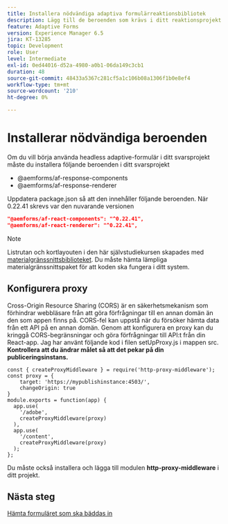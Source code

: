 ```yaml
---
title: Installera nödvändiga adaptiva formulärreaktionsbibliotek
description: Lägg till de beroenden som krävs i ditt reaktionsprojekt
feature: Adaptive Forms
version: Experience Manager 6.5
jira: KT-13285
topic: Development
role: User
level: Intermediate
exl-id: 0ed44016-d52a-4980-a0b1-06da149c3cb1
duration: 48
source-git-commit: 48433a5367c281cf5a1c106b08a1306f1b0e8ef4
workflow-type: tm+mt
source-wordcount: '210'
ht-degree: 0%

---
```


# Installerar nödvändiga beroenden

Om du vill börja använda headless adaptive-formulär i ditt svarsprojekt måste du installera följande beroenden i ditt svarsprojekt

* @aemforms/af-response-components
* @aemforms/af-response-renderer

Uppdatera package.json så att den innehåller följande beroenden. När 0.22.41 skrevs var den nuvarande versionen

```json
"@aemforms/af-react-components": "^0.22.41",
"@aemforms/af-react-renderer": "^0.22.41",
```

>[!NOTE]
>
>Listrutan och kortlayouten i den här självstudiekursen skapades med [materialgränssnittsbiblioteket](https://mui.com/). Du måste hämta lämpliga materialgränssnittspaket för att koden ska fungera i ditt system.

## Konfigurera proxy

Cross-Origin Resource Sharing (CORS) är en säkerhetsmekanism som förhindrar webbläsare från att göra förfrågningar till en annan domän än den som appen finns på. CORS-fel kan uppstå när du försöker hämta data från ett API på en annan domän. Genom att konfigurera en proxy kan du kringgå CORS-begränsningar och göra förfrågningar till API:t från din React-app. Jag har använt följande kod i filen setUpProxy.js i mappen src. **Kontrollera att du ändrar målet så att det pekar på din publiceringsinstans.**

```
const { createProxyMiddleware } = require('http-proxy-middleware');
const proxy = {
    target: 'https://mypublishinstance:4503/',
    changeOrigin: true
}
module.exports = function(app) {
  app.use(
    '/adobe',
    createProxyMiddleware(proxy)
  ),
  app.use(
    '/content',
    createProxyMiddleware(proxy)
  );
};
```

Du måste också installera och lägga till modulen **http-proxy-middleware** i ditt projekt.

## Nästa steg

[Hämta formuläret som ska bäddas in](./fetch-the-form.md)
